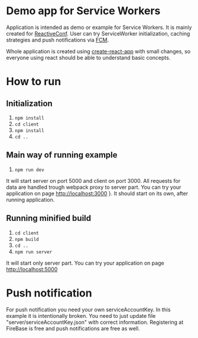 # Demo app for Service Workers

Application is intended as demo or example for Service Workers. It is mainly created for [ReactiveConf](https://reactiveconf.com/). 
User can try ServiceWorker initialization, caching strategies and push notifications via [FCM](https://firebase.google.com/docs/cloud-messaging/).

Whole application is created using [create-react-app](https://github.com/facebook/create-react-app) with small changes, so everyone using react should be able to understand basic concepts.
# How to run
## Initialization
1. `npm install`
1. `cd client`
1. `npm install`
1. `cd ..`

## Main way of running example
1. `npm run dev`

It will start server on port 5000 and client on port 3000. All requests for data are handled trough webpack proxy to server part. You can try your application on page <http://localhost:3000> }. It should start on its own, after running application.

## Running minified build
1. `cd client`
1. `npm build`
1. `cd ..`
1. `npm run server`

It will start only server part. You can try your application on page <http://localhost:5000>

# Push notification
For push notification you need your own serviceAccountKey. In this example it is intentionally broken.
You need to just update file "server/serviceAccountKey.json" with correct information. Registering at FireBase is free and push notifications are free as well. 